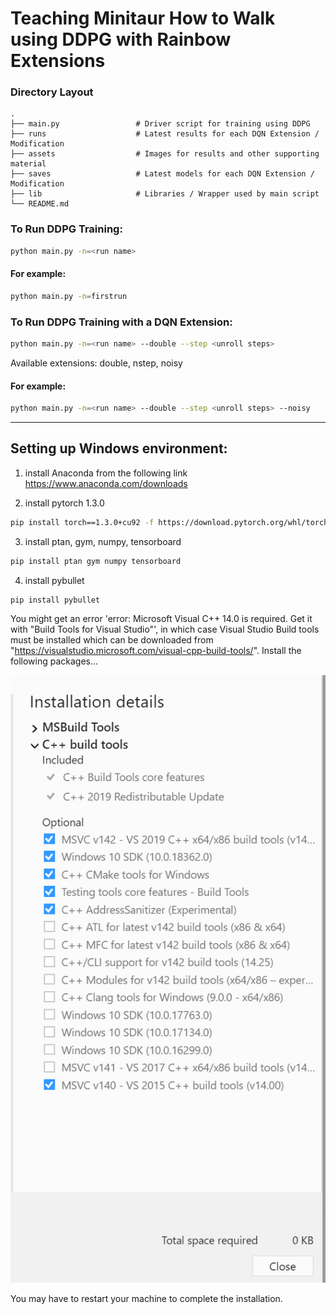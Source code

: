 # Teaching Minitaur How to Walk using DDPG with Rainbow Extensions

### Directory Layout

    .
    ├── main.py                 # Driver script for training using DDPG
    ├── runs                    # Latest results for each DQN Extension / Modification
    ├── assets                  # Images for results and other supporting material
    ├── saves                   # Latest models for each DQN Extension / Modification
    ├── lib                     # Libraries / Wrapper used by main script
    └── README.md


### To Run DDPG Training:

```sh
python main.py -n=<run name>
```

#### For example:

```sh
python main.py -n=firstrun
```

### To Run DDPG Training with a DQN Extension:

```sh
python main.py -n=<run name> --double --step <unroll steps>
```

Available extensions: double, nstep, noisy

#### For example:
```sh
python main.py -n=<run name> --double --step <unroll steps> --noisy
```
_________________
## Setting up Windows environment:

1. install Anaconda from the following link https://www.anaconda.com/downloads

2. install pytorch 1.3.0
```sh
pip install torch==1.3.0+cu92 -f https://download.pytorch.org/whl/torch_stable.html
```

3. install ptan, gym, numpy, tensorboard

```sh
pip install ptan gym numpy tensorboard
```

4. install pybullet

```sh
pip install pybullet
```

You might get an error 'error: Microsoft Visual C++ 14.0 is required. Get it with "Build Tools for Visual Studio"', in which case Visual Studio Build tools must be installed which can be downloaded from "https://visualstudio.microsoft.com/visual-cpp-build-tools/". Install the following packages...

![Visual Build Tools Packages](assets/vsbuildtools.PNG)

You may have to restart your machine to complete the installation.

